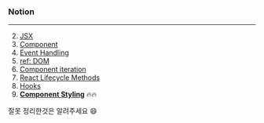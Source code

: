 ### Notion 

---

2. <a href="https://www.notion.so/2-JSX-747540bffd464dad9fa8d79927a2d0e8">JSX</a>
3. <a href="https://www.notion.so/3-Component-e1b4e4de22a34761bb33a57e64da4cd5">Component</a>
4. <a href="https://www.notion.so/4-Event-Handling-ef00493eade447448387f0197683116d">Event Handling</a>
5. <a href="https://www.notion.so/5-ref-DOM-1dec9f3a09ab41cf8a69bc37ffc84911">ref: DOM</a>
6. <a href="https://www.notion.so/6-Component-Iteration-c1926d65fd5343a8a8799002b216235f">Component iteration</a>
7. <a href="https://www.notion.so/7-React-Lifecycle-Methods-7d186084408a4e8e897c7264d597f336">React Lifecycle Methods</a>
8. <a href="https://www.notion.so/8-Hooks-0c3d6491bf8d4151a8e0933283cb58d6">Hooks</a>
9. <a href="https://www.notion.so/9-Component-Styling-903c85a204494165921240a9174bd8da">**Component Styling**</a> 🔥🔥

잘못 정리한것은 알려주세요 😄
